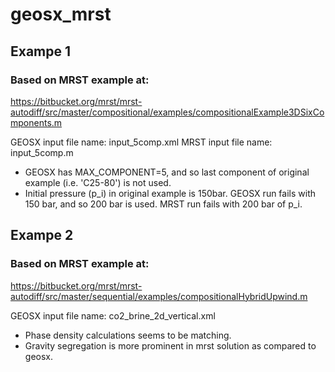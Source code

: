 # geosx_mrst

## Exampe 1 ##
### Based on MRST example at: ###
https://bitbucket.org/mrst/mrst-autodiff/src/master/compositional/examples/compositionalExample3DSixComponents.m

GEOSX input file name: input_5comp.xml
MRST input file name: input_5comp.m

* GEOSX has MAX_COMPONENT=5, and so last component of original example (i.e. 'C25-80') is not used.
* Initial pressure (p_i) in original example is 150bar. GEOSX run fails with 150 bar, and so 200 bar is used. MRST run fails with 200 bar of p_i.


## Exampe 2 ##
### Based on MRST example at: ###
https://bitbucket.org/mrst/mrst-autodiff/src/master/sequential/examples/compositionalHybridUpwind.m

GEOSX input file name: co2_brine_2d_vertical.xml

* Phase density calculations seems to be matching.
* Gravity segregation is more prominent in mrst solution as compared to geosx.
